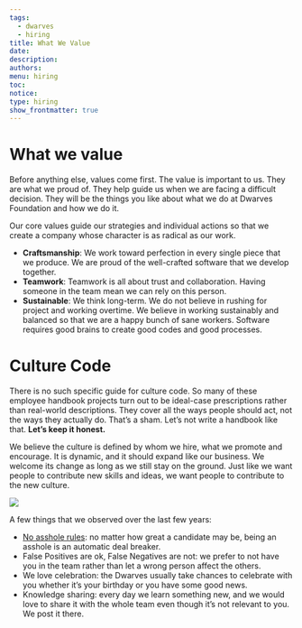 ```yaml
---
tags:
  - dwarves
  - hiring
title: What We Value
date: 
description: 
authors: 
menu: hiring
toc: 
notice: 
type: hiring
show_frontmatter: true
---
```

# What we value

Before anything else, values come first. The value is important to us. They are what we proud of. They help guide us when we are facing a difficult decision. They will be the things you like about what we do at Dwarves Foundation and how we do it.

Our core values guide our strategies and individual actions so that we create a company whose character is as radical as our work. 

* **Craftsmanship**: We work toward perfection in every single piece that we produce. We are proud of the well-crafted software that we develop together.
* **Teamwork**: Teamwork is all about trust and collaboration. Having someone in the team mean we can rely on this person.
* **Sustainable**: We think long-term. We do not believe in rushing for project and working overtime. We believe in working sustainably and balanced so that we are a happy bunch of sane workers. Software requires good brains to create good codes and good processes.

# Culture Code

There is no such specific guide for culture code. So many of these employee handbook projects turn out to be ideal-case prescriptions rather than real-world descriptions. They cover all the ways people should act, not the ways they actually do. That’s a sham. Let’s not write a handbook like that. **Let’s keep it honest.**

We believe the culture is defined by whom we hire, what we promote and encourage. It is dynamic, and it should expand like our business. We welcome its change as long as we still stay on the ground. Just like we want people to contribute new skills and ideas, we want people to contribute to the new culture.

![](/images/culture.png)

A few things that we observed over the last few years:

* [No asshole rules](https://www.amazon.com/Asshole-Rule-Civilized-Workplace-Surviving/dp/0446698202): no matter how great a candidate may be, being an asshole is an automatic deal breaker.
* False Positives are ok, False Negatives are not: we prefer to not have you in the team rather than let a wrong person affect the others.
* We love celebration: the Dwarves usually take chances to celebrate with you whether it’s your birthday or you have some good news.
* Knowledge sharing: every day we learn something new, and we would love to share it with the whole team even though it’s not relevant to you. We post it there.
